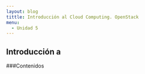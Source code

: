```yaml
---
layout: blog
tittle: Introducción al Cloud Computing. OpenStack
menu:
  - Unidad 5
---
```

## Introducción a

###Contenidos

